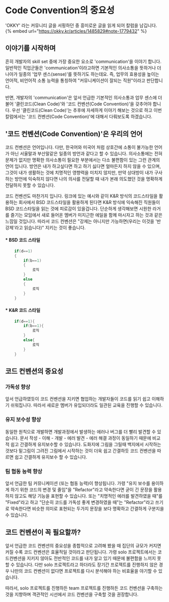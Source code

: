 # Code Convention의 중요성

'OKKY' 라는 커뮤니티 글을 서핑하던 중 흥미로운 글을 읽게 되어 칼럼을 남깁니다.
{% embed url="https://okky.kr/articles/1485829#note-1779432" %}

## 이야기를 시작하며

 흔히 개발자의 skill set 중에 가장 중요한 요소로 'communication'을 이야기 합니다. 일반적인 직업군들은  'communication'이라고하면
기본적인 의사소통을 뜻하거나 더 나아가 일종의 '업무 센스(sense)'를 뜻하기도 하는데요. 
 즉, 업무의 효용성을 높이는 언어적, 비언어적 소통 능력을 통칭하여 "커뮤니케이션이 잘되는 직원"이라고 판단합니다.  

 반면, 개발자의 'communication'은 앞서 언급한 기본적인 의사소통과 업무 센스에 더불어 '클린코드(Clean Code)'와 '코드 컨벤션(Code Convention)'을 갖추어야 합니다.
우선 '클린코드(Clean Code)'는 추후에 자세하게 이야기 해보는 것으로 하고 이번 칼럼에서는 '코드 컨벤션(Code Convention)'에 대해서 다뤄보도록 하겠습니다.

## '코드 컨벤션(Code Convention)'은 우리의 언어

 코드 컨벤션은 언어입니다. 다만, 한국어와 미국어 처럼 상호간에 소통이 불가능한 언어가 아닌 서울말과 부산말같은 일종의 방언과 같다고 할 수 있습니다.
의사소통에는 전혀 문제가 없지만 명확한 의사소통이 필요한 부분에서는 다소 불편함이 있는 그런 관계의 언어 입니다.
 방언은 내가 하고싶다면 하고 하기 싫다면 얼마든지 하지 않을 수 있으며, 그것이 내가 생활하는 것에 치명적인 영향력을 미치지 않지만, 
만약 상대방이 내가 구사하는 방언에 익숙하지 않다면 나의 의사를 전달할 때 내가 본래 의도했던 것을 명확하게 전달하지 못할 수 있습니다.

 코드 컨벤션도 마찬가지 입니다. 링크에 있는 예시와 같이 K&R 방식의 코드스타일을 활용하는 회사에서 BSD 코드스타일을 활용하게 된다면 K&R 방식에 익숙해진
직원들이 BSD 코드스타일을 읽는 것에 피로감이 있을겁니다. 단순하게 생각해보면 시원한 라거를 즐기는 모임에서 새로 들어온 멤버가 미지근한 에일을 함께 마시자고 하는 것과 같은 느낌일 것입니다.
따라서 코드 컨벤션은 "강제는 아니지만 가능하면(우리는 이것을 '반강제'라고 읽습니다)" 지키는 것이 좋습니다.

#### * BSD 코드 스타일
```java
    if(d==1)
    {
        if(b==1)
        { 
            로직
        }
        else
        {
            로직
        }
    }
```

#### * K&R 코드 스타일
```java
    if(d==1){
        if(b==1){
            로직
        }
        else{
            로직
        }
    }
```

## 코드 컨벤션의 중요성

### 가독성 향상 

 앞서 언급하였듯이 코드 컨벤션을 지키면 협업하는 개발자들이 코드를 읽기 쉽고 이해하기 쉬워집니다. 따라서 새로운 멤버가 유입되더라도 일관된 
교육을 진행할 수 있습니다.

### 유지 보수성 향상

 동일한 원칙으로 개발하면 개발과정에서 발생하는 에러나 버그를 더 빨리 발견할 수 있습니다. 문서 작성 - 이해 - 개발 - 에러 발견 - 에러 해결 과정이
동일하기 때문에 비교적 쉽고 간결하게 유지보수할 수 있습니다. 도화지에 그림을 그릴때 백지에서 시작하는 것보다 밑그림이 그려진 그림에서 시작하는 것이
더욱 쉽고 간결하듯 코드 컨벤션을 따르면 쉽고 간결하게 유지보수 할 수 있습니다.

### 팀 협동 능력 향상

 앞서 언급한 팀 커뮤니케이션 (또는 협동 능력)이 향상됩니다. 가령 "유지 보수를 용이하게 하기 위한 코드의 변경 및 줄임"을 "Refactor"라고 약속한다면
굳이 긴 문장을 활용하지 않고도 해당 기능을 표현할 수 있습니다. 또는 "치명적인 에러를 발견하였을 때"를 "Fixed"라고 하고 "단순히 코드를 가독성 좋게 변경하였을 때"는
"Refactor"라고 쓰기로 약속한다면 비슷한 의미로 표현되는 두가지 문장을 보다 명확하고 간결하게 구분지을 수 있습니다.


## 코드 컨벤션이 꼭 필요할까?

 앞서 언급한 코드 컨벤션의 중요성을 종합적으로 고려해 봤을 때 집단의 규모가 커지면 커질 수록 코드 컨벤션은 효율적일 것이라고 판단됩니다. 
가령 solo 프로젝트에서는 코드컨벤션을 지키지 않아도 전반적인 코드를 내가 알고 있기 때문에 불편함을 느끼지 못할 수 있습니다. 다만 solo 프로젝트라고 하더라도 
장기간 프로젝트를 진행하지 않은 경우 나만의 코드 컨벤션이 없다면 프로젝트를 다시 분석해야 하는 비효율을 야기할 수 있습니다.

 따라서, solo 프로젝트를 진행하든 team 프로젝트를 진행하든 코드 컨벤션을 구축하는 것을 지향하며 객관적인 시선에서 코드 컨벤션을 구축할 것을 권장합니다.